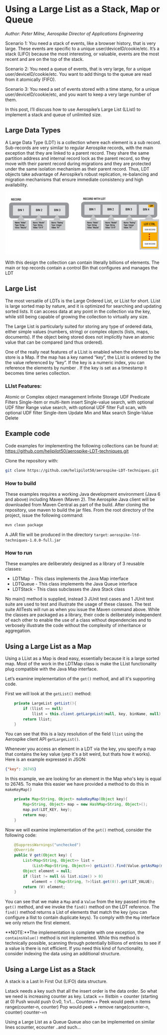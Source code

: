 # Using a Large List as a Stack, Map or Queue
*Author: Peter Milne, Aerospike Director of Applications Engineering*

Scenario 1: You need a stack of events, like a browser history, that is very large. These events are specific to a unique user/deviceID/cookie/etc. It’s a stack (LIFO) because the most interesting, or valuable, events are the most recent and are on the top of the stack.

Scenario 2: You need a queue of events, that is very large, for a unique user/deviceID/cookie/etc. You want to add things to the queue are read from it atomically (FIFO).

Scenario 3: You need a set of events stored with a time stamp, for a unique user/deviceID/cookie/etc, and you want to keep a very large number of them. 

In this post, I’ll discuss how to use Aerospike’s Large List (LList) to implement a stack and queue of unlimited size.

## Large Data Types
A Large Data Type (LDT) is a collection where each element is a sub record. Sub-records are very similar to regular Aerospike records, with the main exception that they are linked to a parent record. They share the same partition address and internal record lock as the parent record, so they move with their parent record during migrations and they are protected under the same isolation mechanism as their parent record. Thus, LDT objects take advantage of Aerospike’s robust replication, re-balancing and migration mechanisms that ensure immediate consistency and high availability.

![LDT](ldt.png)

With this design the collection can contain literally billions of elements. The main or top records contain a control Bin that configures and manages the LDT

## Large List
The most versatile of LDTs is the Large Ordered List, or LList for short.  LList is large sorted map by nature, and it is optimized for searching and updating sorted lists. It can access data at any point in the collection via the key, while still being capable of growing the collection to virtually any size.

The Large List is particularly suited for storing any type of ordered data, either simple values (numbers, string) or complex objects (lists, maps, documents). If the object being stored does not implicitly have an atomic value that can be compared (and thus ordered). 

One of the really neat features of a LList is enabled when the element to be store is a Map. If the map has a key named “key”, the LList is ordered by the the value referenced by “key”. If the key is a numeric index, you can reference the elements by number <Raj check this>.  If the key is set as a timestamp it becomes time series collection.


### LLIst Features:
Atomic or Complex object management
Infinite Storage
UDF Predicate Filters
Single-item or multi-item insert
Single-value search, with optional UDF filter
Range value search, with optional UDF filter
Full scan, with optional UDF filter
Single-item Update
Min and Max search
Single-Value Delete

## Example code
Code examples for implementing the following  collections can be found at:
https://github.com/helipilot50/aerospike-LDT-techniques.git

Clone the repository with:
```bash
git clone https://github.com/helipilot50/aerospike-LDT-techniques.git
```
### How to build
These examples requires a working Java development environment (Java 6 and above) including Maven (Maven 2). The Aerospike Java client will be downloaded from Maven Central as part of the build.
After cloning the repository, use maven to build the jar files. From the root directory of the project, issue the following command:
```bash
mvn clean package
```
A JAR file will be produced in the directory `target`: `aerospike-ltd-techniques-1.0.0-full.jar`
### How to run
These examples are deliberately designed as a library of 3 reusable classes:
- LDTMap - This class implements the Java Map interface
- LDTQueue - This class implements the Java Queue interface
- LDTStack - This class subclasses the Java Stack class

No main() method is supplied, instead 3 JUnit test cases and 1 JUnit test suite are used to test and illustrate the usage of these classes.
The test suite AllTests will run as when you issue the Maven command above.
While the classes are packaged as a library, their code is deliberately independent of each other to enable the use of a class without dependencies and to verbosely illustrate the code without the complexity of inheritance or aggregation.

## Using a Large List as a Map
Using a LList as a Map is dead easy, essentially because it is a large sorted map. Most of the work in the LDTMap class is make the LList functionality plug compatible with the Java Map interface.

Let’s examine implementation of the `get()` method, and all it's supporting code.

First we will look at the `getList()` method: 
```java
	private LargeList getList(){
		if (llist == null)
			llist = this.client.getLargeList(null, key, binName, null);
		return llist;
	}
```
You can see that this is a lazy resolution of the field `llist` using the Aerospike client API `getLargeList()`.

Whenever you access an element in a LDT via the key, you specify a map that contains the key value (yep it's a bit weird, but thats how it works). Here is an example expressed in JSON:
```json
{"key": 26745}
``` 
In this example, we are looking for an element in the Map who's key is equal to 26745. To make this easier we have provided a method to do this in `makeKeyMap()`
```java
	private Map<String, Object> makeKeyMap(Object key){
		Map<String, Object> map = new HashMap<String, Object>();
		map.put(LDT_KEY, key);
		return map;
	}
```

Now we will examine implementation of the `get()` method, consider the following code:

```java
	@SuppressWarnings("unchecked")
	@Override
	public V get(Object key) {
		List<Map<String, Object>> list = 
			(List<Map<String, Object>>) getList().find(Value.getAsMap(makeKeyMap(key)));
		Object element = null;
		if (list != null && list.size() > 0)
			element = ((Map<String, ?>)list.get(0)).get(LDT_VALUE);
		return (V) element;
	}
``` 
You can see that we make a `Map` and a `Value` from the key passed into the `get()` method, and we invoke the `find()` method on the LDT reference.  The `find()` method returns a List of elements that match the key (you can configure a llist to contain duplicate keys). To comply with the `Map` interface we only return the first element.

**NOTE:**The implementation is complete with one exception, the  `containsValue()` method is not implemented. While this method is technically possible, scanning through potentially billions of entries to see if a value is there is not efficient. If you need this kind of functionality, consider indexing the data using an additional structure.


## Using a Large List as a Stack
A stack is a Last In First Out (LIFO) data structure.

Lstack needs a key such that all the insert order is the data order. So what we need is increasing counter as key.
Lstack == llistbin + counter (starting at 0)
Push would push 0:v0, 1:v1... Counter++
Peek would peek n items range(counter-n, counter)
Pop would peek + remove range(counter-n, counter) counter-=n

Using a Large List as a Queue
Queue also can be implemented on similar lines  scounter, ecounter
..and such...




